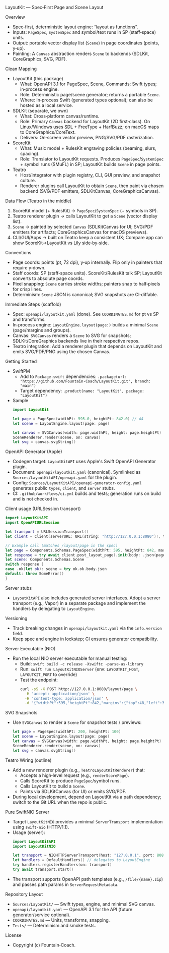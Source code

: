 LayoutKit — Spec‑First Page and Scene Layout

Overview
- Spec‑first, deterministic layout engine: “layout as functions”.
- Inputs: `PageSpec`, `SystemSpec` and symbol/text runs in SP (staff‑space) units.
- Output: portable vector display list (`Scene`) in page coordinates (points, y‑up).
- Painting: A `Canvas` abstraction renders `Scene` to backends (SDLKit, CoreGraphics, SVG, PDF).

Clean Mapping
- LayoutKit (this package)
  - What: OpenAPI 3.1 for PageSpec, Scene, Commands; Swift types; in‑process engine.
  - Role: Deterministic page/scene generator; returns a portable `Scene`.
  - Where: In‑process Swift (generated types optional); can also be hosted as a local service.
- SDLKit (separate, we own)
  - What: Cross‑platform canvas/runtime.
  - Role: Primary `Canvas` backend for LayoutKit (2D first‑class). On Linux/Windows uses SDL + FreeType + HarfBuzz; on macOS maps to CoreGraphics/CoreText.
  - Delivers: On‑screen vector preview, PNG/SVG/PDF rasterization.
- ScoreKit
  - What: Music model + RulesKit engraving policies (beaming, slurs, spacing).
  - Role: Translator to LayoutKit requests. Produces `PageSpec`/`SystemSpec` + symbol runs (SMuFL) in SP; LayoutKit builds `Scene` in page points.
- Teatro
  - Host/integrator with plugin registry, CLI, GUI preview, and snapshot culture.
  - Renderer plugins call LayoutKit to obtain `Scene`, then paint via chosen backend (SVG/PDF emitters, SDLKitCanvas, CoreGraphicsCanvas).

Data Flow (Teatro in the middle)
1. ScoreKit model (+ RulesKit) → `PageSpec`/`SystemSpec` (+ symbols in SP).
2. Teatro renderer plugin → calls LayoutKit to get a `Scene` (vector display list).
3. `Scene` → painted by selected `Canvas` (SDLKitCanvas for UI; SVG/PDF emitters for artifacts; CoreGraphicsCanvas for macOS previews).
4. CLI/GUI/Apps → built on Teatro keep a consistent UX; Compare app can show ScoreKit→LayoutKit vs Lily side‑by‑side.

Conventions
- Page coords: points (pt, 72 dpi), y‑up internally. Flip only in painters that require y‑down.
- Staff coords: SP (staff‑space units). ScoreKit/RulesKit talk SP; LayoutKit converts to absolute page coords.
- Pixel snapping: `Scene` carries stroke widths; painters snap to half‑pixels for crisp lines.
- Determinism: `Scene` JSON is canonical; SVG snapshots are CI‑diffable.

Immediate Steps (scaffold)
- Spec: `openapi/layoutkit.yaml` (done). See `COORDINATES.md` for pt vs SP and transforms.
- In‑process engine: `LayoutEngine.layout(page:)` builds a minimal `Scene` (page/margins and groups).
- Canvas: `SVGCanvas` renders a `Scene` to SVG for snapshots; SDLKit/CoreGraphics backends live in their respective repos.
- Teatro integration: Add a renderer plugin that depends on LayoutKit and emits SVG/PDF/PNG using the chosen Canvas.

Getting Started
- SwiftPM
  - Add to `Package.swift` dependencies: `.package(url: "https://github.com/Fountain-Coach/LayoutKit.git", branch: "main")`
  - Target dependency: `.product(name: "LayoutKit", package: "LayoutKit")`
- Sample
  ```swift
  import LayoutKit

  let page = PageSpec(widthPt: 595.0, heightPt: 842.0) // A4
  let scene = LayoutEngine.layout(page: page)

  let canvas = SVGCanvas(width: page.widthPt, height: page.heightPt)
  SceneRenderer.render(scene, on: canvas)
  let svg = canvas.svgString()
  ```

OpenAPI Generator (Apple)
- Codegen target: `LayoutKitAPI` uses Apple's Swift OpenAPI Generator plugin.
- Document: `openapi/layoutkit.yaml` (canonical). Symlinked as `Sources/LayoutKitAPI/openapi.yaml` for the plugin.
- Config: `Sources/LayoutKitAPI/openapi-generator-config.yaml` generates public `types`, `client`, and `server` stubs.
- CI: `.github/workflows/ci.yml` builds and tests; generation runs on build and is not checked in.

Client usage (URLSession transport)
```swift
import LayoutKitAPI
import OpenAPIURLSession

let transport = URLSessionTransport()
let client = Client(serverURL: URL(string: "http://127.0.0.1:8080")!, transport: transport)

// Example call (matches /layout/page in the spec)
let page = Components.Schemas.PageSpec(widthPt: 595, heightPt: 842, margins: .init(top: 48, left: 36, right: 36, bottom: 48))
let response = try await client.post_layout_page(.init(body: .json(page)))
let scene: Components.Schemas.Scene
switch response {
case .ok(let ok): scene = try ok.ok.body.json
default: throw SomeError()
}
```

Server stubs
- `LayoutKitAPI` also includes generated server interfaces. Adopt a server transport (e.g., Vapor) in a separate package and implement the handlers by delegating to `LayoutEngine`.

Versioning
- Track breaking changes in `openapi/layoutkit.yaml` via the `info.version` field.
- Keep spec and engine in lockstep; CI ensures generator compatibility.

Server Executable (NIO)
- Run the local NIO server executable for manual testing:
  - Build: `swift build -c release -Xswiftc -parse-as-library`
  - Run: `swift run LayoutKitNIOServer` (env: `LAYOUTKIT_HOST`, `LAYOUTKIT_PORT` to override)
  - Test the endpoint:
    ```bash
    curl -sS -X POST http://127.0.0.1:8080/layout/page \
      -H 'accept: application/json' \
      -H 'content-type: application/json' \
      -d '{"widthPt":595,"heightPt":842,"margins":{"top":48,"left":36,"right":36,"bottom":48}}' | jq
    ```

SVG Snapshots
- Use `SVGCanvas` to render a `Scene` for snapshot tests / previews:
  ```swift
  let page = PageSpec(widthPt: 200, heightPt: 100)
  let scene = LayoutEngine.layout(page: page)
  let canvas = SVGCanvas(width: page.widthPt, height: page.heightPt)
  SceneRenderer.render(scene, on: canvas)
  let svg = canvas.svgString()
  ```

Teatro Wiring (outline)
- Add a new renderer plugin (e.g., `TeatroLayoutKitRenderer`) that:
  - Accepts a high‑level request (e.g., `renderScorePage`).
  - Calls ScoreKit to produce `PageSpec`/symbol runs.
  - Calls LayoutKit to build a `Scene`.
  - Paints via SDLKitCanvas (for UI) or emits SVG/PDF.
- During local development, depend on LayoutKit via a path dependency; switch to the Git URL when the repo is public.

Pure SwiftNIO Server
- Target `LayoutKitNIO` provides a minimal `ServerTransport` implementation using `swift-nio` (HTTP/1.1).
- Usage (server):
  ```swift
  import LayoutKitAPI
  import LayoutKitNIO

  let transport = NIOHTTPServerTransport(host: "127.0.0.1", port: 8080)
  let handlers = DefaultHandlers() // delegates to LayoutEngine
  try handlers.registerHandlers(on: transport)
  try await transport.start()
  ```
- The transport supports OpenAPI path templates (e.g., `/file/{name}.zip`) and passes path params in `ServerRequestMetadata`.

Repository Layout
- `Sources/LayoutKit/` — Swift types, engine, and minimal SVG canvas.
- `openapi/layoutkit.yaml` — OpenAPI 3.1 for the API (future generator/service optional).
- `COORDINATES.md` — Units, transforms, snapping.
- `Tests/` — Determinism and smoke tests.

License
- Copyright (c) Fountain‑Coach.
